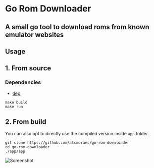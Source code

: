 # Go Rom Downloader

## A small go tool to download roms from known emulator websites

## Usage

## **1. From source**

### Dependencies

- [dep](https://github.com/golang/dep)

```shell
make build
make run
```

## **2. From build**

You can also opt to directly use the compiled version inside `app` folder.

```shell
git clone https://github.com/alcmoraes/go-rom-downloader
cd go-rom-downloader
./app/app
```

![Screenshot](https://github.com/alcmoraes/go-rom-downloader/blob/master/screenshot.png)